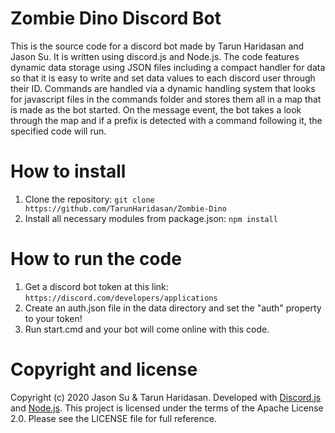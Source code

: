 # Zombie Dino Discord Bot
This is the source code for a discord bot made by Tarun Haridasan and Jason Su. It is written using discord.js and Node.js. The code features dynamic data storage using JSON files including a compact handler for data so that it is easy to write and set data values to each discord user through their ID. Commands are handled via a dynamic handling system that looks for javascript files in the commands folder and stores them all in a map that is made as the bot started. On the message event, the bot takes a look through the map and if a prefix is detected with a command following it, the specified code will run.

# How to install
1. Clone the repository: `git clone https://github.com/TarunHaridasan/Zombie-Dino`
2. Install all necessary modules from package.json: `npm install`

# How to run the code
1. Get a discord bot token at this link: `https://discord.com/developers/applications`
2. Create an auth.json file in the data directory and set the "auth" property to your token!
3. Run start.cmd and your bot will come online with this code.

# Copyright and license
Copyright (c) 2020 Jason Su & Tarun Haridasan. Developed with <a href="https://discord.js.org/#/">Discord.js</a> and <a href="https://nodejs.org/en/">Node.js</a>. This project is licensed under the terms of the Apache License 2.0. Please see the LICENSE file for full reference.
